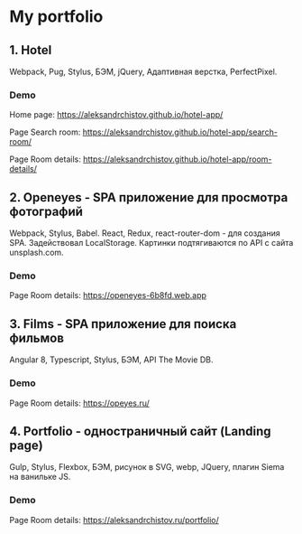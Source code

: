# My portfolio

<h2>1. Hotel</h2>
<p>Webpack, Pug, Stylus, БЭМ, jQuery, Адаптивная верстка, PerfectPixel.</p>

<h3>Demo</h3>
<p>Home page: <a href="https://aleksandrchistov.github.io/hotel-app/" target="_blank" el= "noopener">https://aleksandrchistov.github.io/hotel-app/</a></p>
<p>Page Search room: <a href="https://aleksandrchistov.github.io/hotel-app/search-room/" target="_blank" el= "noopener">https://aleksandrchistov.github.io/hotel-app/search-room/</a></p>
<p>Page Room details: <a href="https://aleksandrchistov.github.io/hotel-app/room-details/" target="_blank" el= "noopener">https://aleksandrchistov.github.io/hotel-app/room-details/</a></p>

<h2>2. Openeyes - SPA приложение для просмотра фотографий</h2>
<p>Webpack, Stylus, Babel. React, Redux, react-router-dom - для создания SPA. Задействовал LocalStorage. Картинки подтягиваются по API с сайта unsplash.com.</p>

<h3>Demo</h3>
<p>Page Room details: <a href="https://openeyes-6b8fd.web.app" target="_blank" el= "noopener">https://openeyes-6b8fd.web.app</a></p>

<h2>3. Films - SPA приложение для поиска фильмов</h2>
<p>Angular 8, Typescript, Stylus, БЭМ, API The Movie DB.</p>

<h3>Demo</h3>
<p>Page Room details: <a href="https://opeyes.ru/" target="_blank" el= "noopener">https://opeyes.ru/</a></p>

<h2>4. Portfolio - одностраничный сайт (Landing page)</h2>
<p>Gulp, Stylus, Flexbox, БЭМ, рисунок в SVG, webp, JQuery, плагин Siema на ванильке JS.</p>

<h3>Demo</h3>
<p>Page Room details: <a href="https://aleksandrchistov.ru/portfolio/" target="_blank" el= "noopener">https://aleksandrchistov.ru/portfolio/</a></p>
